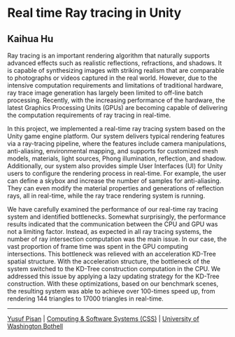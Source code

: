 # Real time Ray tracing in Unity

## Kaihua Hu

Ray tracing is an important rendering algorithm that naturally supports advanced effects such as realistic reflections, refractions, and shadows. It is capable of synthesizing images with striking realism that are comparable to photographs or videos captured in the real world. However, due to the intensive computation requirements and limitations of traditional hardware, ray trace image generation has largely been limited to off-line batch processing. Recently, with the increasing performance of the hardware, the latest Graphics Processing Units (GPUs) are becoming capable of delivering the computation requirements of ray tracing in real-time.

In this project, we implemented a real-time ray tracing system based on the Unity game engine platform. Our system delivers typical rendering features via a ray-tracing pipeline, where the features include camera manipulations, anti-aliasing, environmental mapping, and supports for customized mesh models, materials, light sources, Phong illumination, reflection, and shadow. Additionally, our system also provides simple User Interfaces (UI) for Unity users to configure the rendering process in real-time. For example, the user can define a skybox and increase the number of samples for anti-aliasing. They can even modify the material properties and generations of reflection rays, all in real-time, while the ray trace rendering system is running.

We have carefully examined the performance of our real-time ray tracing system and identified bottlenecks. Somewhat surprisingly, the performance results indicated that the communication between the CPU and GPU was not a limiting factor. Instead, as expected in all ray tracing systems, the number of ray intersection computation was the main issue. In our case, the vast proportion of frame time was spent in the GPU computing intersections. This bottleneck was relieved with an acceleration KD-Tree spatial structure. With the acceleration structure, the bottleneck of the system switched to the KD-Tree construction computation in the CPU. We addressed this issue by applying a lazy updating strategy for the KD-Tree construction. With these optimizations, based on our benchmark scenes, the resulting system was able to achieve over 100-times speed up, from rendering 144 triangles to 17000 triangles in real-time.

***

[Yusuf Pisan](https://pisanorg.github.io/yusuf/) | [Computing & Software Systems (CSS)](https://www.uwb.edu/css) | [University of Washington Bothell](https://www.uwb.edu/)
